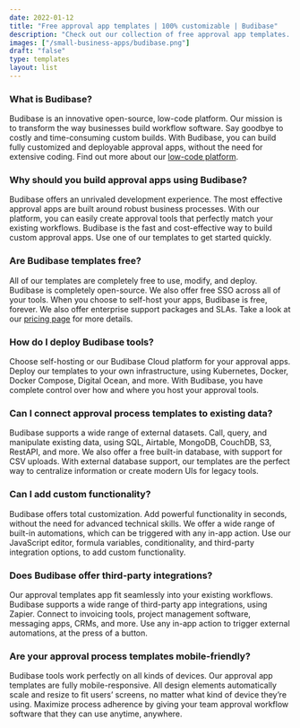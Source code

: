 ```yaml
---
date: 2022-01-12
title: "Free approval app templates | 100% customizable | Budibase"
description: "Check out our collection of free approval app templates. You can fully customize for free and self-host on your own infrastructure."
images: ["/small-business-apps/budibase.png"]
draft: "false"
type: templates
layout: list
---
```




### What is Budibase?
Budibase is an innovative open-source, low-code platform. Our mission is to transform the way businesses build workflow software. Say goodbye to costly and time-consuming custom builds. With Budibase, you can build fully customized and deployable approval apps, without the need for extensive coding. Find out more about our [low-code platform](/).


### Why should you build approval apps using Budibase?
Budibase offers an unrivaled development experience. The most effective approval apps are built around robust business processes. With our platform, you can easily create approval tools that perfectly match your existing workflows. Budibase is the fast and cost-effective way to build custom approval apps. Use one of our templates to get started quickly.


### Are Budibase templates free?
All of our templates are completely free to use, modify, and deploy. Budibase is completely open-source. We also offer free SSO across all of your tools. When you choose to self-host your apps, Budibase is free, forever. We also offer enterprise support packages and SLAs. Take a look at our [pricing page](/pricing) for more details.

### How do I deploy Budibase tools?
Choose self-hosting or our Budibase Cloud platform for your approval apps. Deploy our templates to your own infrastructure, using Kubernetes, Docker, Docker Compose, Digital Ocean, and more. With Budibase, you have complete control over how and where you host your approval tools.

### Can I connect approval process templates to existing data?
Budibase supports a wide range of external datasets. Call, query, and manipulate existing data, using SQL, Airtable, MongoDB, CouchDB, S3, RestAPI, and more. We also offer a free built-in database, with support for CSV uploads. With external database support, our templates are the perfect way to centralize information or create modern UIs for legacy tools.

### Can I add custom functionality?
Budibase offers total customization. Add powerful functionality in seconds, without the need for advanced technical skills. We offer a wide range of built-in automations, which can be triggered with any in-app action. Use our JavaScript editor, formula variables, conditionality, and third-party integration options, to add custom functionality.

### Does Budibase offer third-party integrations?
Our approval templates app fit seamlessly into your existing workflows. Budibase supports a wide range of third-party app integrations, using Zapier. Connect to invoicing tools, project management software, messaging apps, CRMs, and more. Use any in-app action to trigger external automations, at the press of a button.

### Are your approval process templates mobile-friendly?
Budibase tools work perfectly on all kinds of devices. Our approval app templates are fully mobile-responsive. All design elements automatically scale and resize to fit users’ screens, no matter what kind of device they’re using. Maximize process adherence by giving your team approval workflow software that they can use anytime, anywhere.
